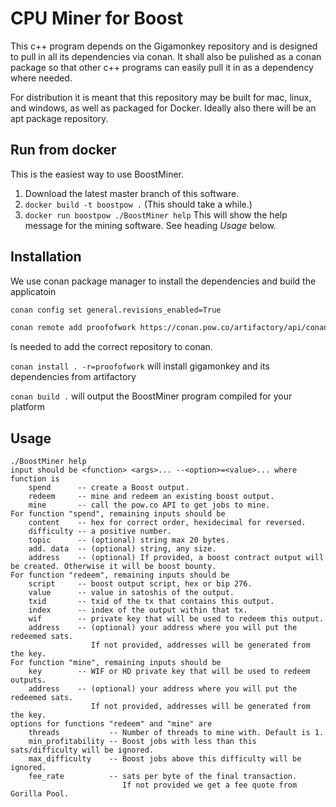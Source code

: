 # CPU Miner for Boost

This c++ program depends on the Gigamonkey repository and is designed to pull in all its dependencies via conan. It shall also be pulished as a conan package so that other c++ programs can easily pull it in as a dependency where needed.

For distribution it is meant that this repository may be built for mac, linux, and windows, as well as packaged for Docker. Ideally also there will be an apt package repository.

## Run from docker

This is the easiest way to use BoostMiner. 

1. Download the latest master branch of this software. 
2. `docker build -t boostpow .` (This should take a while.)
3. `docker run boostpow ./BoostMiner help` This will show the help message for the mining software.
   See heading *Usage* below. 

## Installation

We use conan package manager to install the dependencies and build the applicatoin
```bash
conan config set general.revisions_enabled=True

conan remote add proofofwork https://conan.pow.co/artifactory/api/conan/conan
```
Is needed to add the correct repository to conan.

`conan install . -r=proofofwork` will install gigamonkey and its dependencies from artifactory

`conan build .` will output the BoostMiner program compiled for your platform

## Usage

```
./BoostMiner help
input should be <function> <args>... --<option>=<value>... where function is 
	spend      -- create a Boost output.
	redeem     -- mine and redeem an existing boost output.
	mine       -- call the pow.co API to get jobs to mine.
For function "spend", remaining inputs should be 
	content    -- hex for correct order, hexidecimal for reversed.
	difficulty -- a positive number.
	topic      -- (optional) string max 20 bytes.
	add. data  -- (optional) string, any size.
	address    -- (optional) If provided, a boost contract output will be created. Otherwise it will be boost bounty.
For function "redeem", remaining inputs should be 
	script     -- boost output script, hex or bip 276.
	value      -- value in satoshis of the output.
	txid       -- txid of the tx that contains this output.
	index      -- index of the output within that tx.
	wif        -- private key that will be used to redeem this output.
	address    -- (optional) your address where you will put the redeemed sats.
	              If not provided, addresses will be generated from the key. 
For function "mine", remaining inputs should be 
	key        -- WIF or HD private key that will be used to redeem outputs.
	address    -- (optional) your address where you will put the redeemed sats.
	              If not provided, addresses will be generated from the key. 
options for functions "redeem" and "mine" are 
	threads           -- Number of threads to mine with. Default is 1.
	min_profitability -- Boost jobs with less than this sats/difficulty will be ignored.
	max_difficulty    -- Boost jobs above this difficulty will be ignored.
	fee_rate          -- sats per byte of the final transaction.
	                     If not provided we get a fee quote from Gorilla Pool.
```



